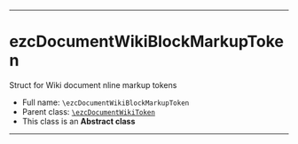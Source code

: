 ***

# ezcDocumentWikiBlockMarkupToken

Struct for Wiki document nline markup tokens

* Full name: `\ezcDocumentWikiBlockMarkupToken`
* Parent class: [`\ezcDocumentWikiToken`](./ezcDocumentWikiToken.md)
* This class is an **Abstract class**

***


